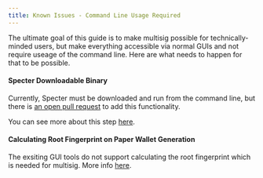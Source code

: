```yaml
---
title: Known Issues - Command Line Usage Required
---
```


The ultimate goal of this guide is to make multisig possible for technically-minded users, but make everything accessible via normal GUIs and not require useage of the command line.
Here are what needs to happen for that to be possible.

#### Specter Downloadable Binary
Currently, Specter must be downloaded and run from the command line, but there is
[an open pull request](https://github.com/cryptoadvance/specter-desktop/pull/273)
to add this functionality.

You can see more about this step [here](/specter-config).

#### Calculating Root Fingerprint on Paper Wallet Generation
The exsiting GUI tools do not support calculating the root fingerprint which is needed for multisig.
More info [here](../setup-wallets/paper).
